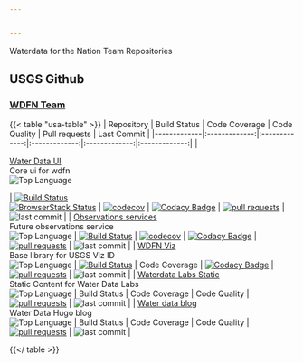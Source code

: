 ```yaml
---


---
```


Waterdata for the Nation Team Repositories

## USGS Github

### [WDFN Team](https://github.com/orgs/usgs/teams/wdfn/repositories)

{{< table "usa-table" >}}
| Repository    | Build Status  | Code Coverage  | Code Quality | Pull requests | Last Commit |
|-------------|:-------------:|:-------------:|:-------------:|:-------------:|:-------------:|
| <p>[Water Data UI](https://github.com/usgs/waterdataui)<br>Core ui for wdfn <br>![Top Language](https://img.shields.io/github/languages/top/usgs/waterdataui.svg)</p> | [![Build Status](https://travis-ci.org/usgs/waterdataui.svg?branch=master)](https://travis-ci.org/usgs/waterdataui) <br> [![BrowserStack Status](https://www.browserstack.com/automate/badge.svg?badge_key=bU1RYk13cEdnTUdmQkd0bzhyODFKNXVIbFdTa216WjdkYkM5UGVlaWNNYz0tLWtnR1ZwZC8rM0diajZXbXVTd1dlRmc9PQ==--0da980361af7531683a3e7245b74bd8bbb7875bc)](https://www.browserstack.com/automate/public-build/bU1RYk13cEdnTUdmQkd0bzhyODFKNXVIbFdTa216WjdkYkM5UGVlaWNNYz0tLWtnR1ZwZC8rM0diajZXbXVTd1dlRmc9PQ==--0da980361af7531683a3e7245b74bd8bbb7875bc) | [![codecov](https://codecov.io/gh/usgs/waterdataui/branch/master/graph/badge.svg)](https://codecov.io/gh/usgs/waterdataui) | [![Codacy Badge](https://api.codacy.com/project/badge/Grade/05497ebda0d2450bb11eba0e436f4360)](https://www.codacy.com/app/ayan/waterdataui?utm_source=github.com&amp;utm_medium=referral&amp;utm_content=usgs/waterdataui&amp;utm_campaign=Badge_Grade) | [![pull requests](https://img.shields.io/github/issues-pr/usgs/waterdataui.svg)](https://github.com/usgs/waterdataui/pulls) | ![last commit](https://img.shields.io/github/last-commit/usgs/waterdataui.svg) |
| [Observations services](https://github.com/usgs/time-series-services)<br>Future observations service <br> ![Top Language](https://img.shields.io/github/languages/top/usgs/time-series-services.svg) | [![Build Status](https://travis-ci.com/usgs/time-series-services.svg?branch=master)](https://travis-ci.com/usgs/time-series-services)  | [![codecov](https://codecov.io/gh/usgs/time-series-services/branch/master/graph/badge.svg)](https://codecov.io/gh/usgs/time-series-services)  | [![Codacy Badge](https://api.codacy.com/project/badge/Grade/1b57ae37d61a48078ee9b7b64204b463)](https://www.codacy.com/manual/usgs_wma_dev/time-series-services?utm_source=github.com&amp;utm_medium=referral&amp;utm_content=usgs/time-series-services&amp;utm_campaign=Badge_Grade) | [![pull requests](https://img.shields.io/github/issues-pr/usgs/time-series-services.svg)](https://github.com/usgs/time-series-services/pulls) | ![last commit](https://img.shields.io/github/last-commit/usgs/time-series-services.svg) |
| [WDFN Viz](https://github.com/usgs/wdfn-viz)<br>Base library for USGS Viz ID<br>![Top Language](https://img.shields.io/github/languages/top/usgs/wdfn-viz.svg)  | [![Build Status](https://travis-ci.org/usgs/wdfn-viz.svg?branch=master)](https://travis-ci.org/usgs/wdfn-viz)  | Code Coverage  | [![Codacy Badge](https://api.codacy.com/project/badge/Grade/6faaca8b97f34929b141c4444d919e4e)](https://www.codacy.com/app/usgs_wma_dev/wdfn-viz?utm_source=github.com&amp;utm_medium=referral&amp;utm_content=usgs/wdfn-viz&amp;utm_campaign=Badge_Grade) | [![pull requests](https://img.shields.io/github/issues-pr/usgs/wdfn-viz.svg)](https://github.com/usgs/wdfn-viz/pulls) | ![last commit](https://img.shields.io/github/last-commit/usgs/wdfn-viz.svg) |
| [Waterdata Labs Static](https://github.com/usgs/waterdata_labs)<br> Static Content for Water Data Labs<br>![Top Language](https://img.shields.io/github/languages/top/usgs/waterdata_labs.svg) | Build Status  | Code Coverage  | Code Quality | [![pull requests](https://img.shields.io/github/issues-pr/usgs/waterdata_labs.svg)](https://github.com/usgs/waterdata_labs/pulls) | ![last commit](https://img.shields.io/github/last-commit/usgs/waterdata_labs.svg) |
| [Water data blog](https://github.com/usgs/wdfn-blog)<br>Water Data Hugo blog<br>![Top Language](https://img.shields.io/github/languages/top/usgs/waterdataui.svg) | Build Status  | Code Coverage  | Code Quality | [![pull requests](https://img.shields.io/github/issues-pr/usgs/wdfn-blog.svg)](https://github.com/usgs/wdfn-blog/pulls) | ![last commit](https://img.shields.io/github/last-commit/usgs/wdfn-blog.svg) |


{{</ table >}}

